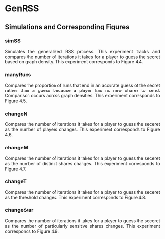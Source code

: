 # GenRSS

## Simulations and Corresponding Figures

### simSS
<p align="justify">Simulates the generalized RSS process. This experiment tracks and compares the number of iterations it takes for a player to guess the secret based on graph density. This experiment corresponds to Figure 4.4.</p>

### manyRuns
<p align="justify">Compares the proportion of runs that end in an accurate guess of the secret rather than a guess because a player has no new shares to send. Comparison occurs across graph densities. This experiment corresponds to Figure 4.5.</p>

### changeN
<p align="justify">Compares the number of iterations it takes for a player to guess the seceret as the number of players changes. This experiment corresponds to Figure 4.6.</p>

### changeM
<p align="justify">Compares the number of iterations it takes for a player to guess the seceret as the number of distinct shares changes. This experiment corresponds to Figure 4.7.</p>

### changeT
<p align="justify">Compares the number of iterations it takes for a player to guess the seceret as the threshold changes. This experiment corresponds to Figure 4.8.</p>

### changeStar
<p align="justify">Compares the number of iterations it takes for a player to guess the seceret as the number of particularly sensitive shares changes. This experiment corresponds to Figure 4.9.</p>
